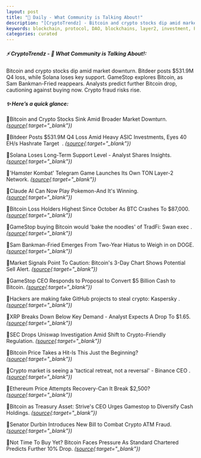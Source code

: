 ```yaml
---
layout: post
title: "🌅 Daily - What Community is Talking About!"
description: "[CryptoTrendz] - Bitcoin and crypto stocks dip amid market downturn. Bitdeer posts $531.9M Q4 loss, while Solana loses key support. GameStop explores Bitcoin, as Sam Bankman-Fried reappears. Analysts predict further Bitcoin drop, cautioning against buying now. Crypto fraud risks rise."
keywords: blockchain, protocol, DAO, blockchains, layer2, investment, Polygon, tokenomics, onchain
categories: curated
---
```


##### ⚡ CryptoTrendz - 📌 *What Community is Talking About!:*

Bitcoin and crypto stocks dip amid market downturn. Bitdeer posts $531.9M Q4 loss, while Solana loses key support. GameStop explores Bitcoin, as Sam Bankman-Fried reappears. Analysts predict further Bitcoin drop, cautioning against buying now. Crypto fraud risks rise.

##### ✨ *Here’s a quick glance:*


🔹Bitcoin and Crypto Stocks Sink Amid Broader Market Downturn. *([source](https://s.avyag.com/cj14){:target="_blank"})*

🔹Bitdeer Posts $531.9M Q4 Loss Amid Heavy ASIC Investments, Eyes 40 EH/s Hashrate Target  . *([source](https://s.avyag.com/unzg){:target="_blank"})*

🔹Solana Loses Long-Term Support Level - Analyst Shares Insights. *([source](https://s.avyag.com/e6x2){:target="_blank"})*

🔹'Hamster Kombat' Telegram Game Launches Its Own TON Layer-2 Network. *([source](https://s.avyag.com/r0zj){:target="_blank"})*

🔹Claude AI Can Now Play Pokemon-And It's Winning. *([source](https://s.avyag.com/w13u){:target="_blank"})*

🔹Bitcoin Loss Holders Highest Since October As BTC Crashes To $87,000. *([source](https://s.avyag.com/o45c){:target="_blank"})*

🔹GameStop buying Bitcoin would 'bake the noodles' of TradFi: Swan exec . *([source](https://s.avyag.com/1biq){:target="_blank"})*

🔹Sam Bankman-Fried Emerges From Two-Year Hiatus to Weigh in on DOGE. *([source](https://s.avyag.com/w855){:target="_blank"})*

🔹Market Signals Point To Caution: Bitcoin's 3-Day Chart Shows Potential Sell Alert. *([source](https://s.avyag.com/93r2){:target="_blank"})*

🔹GameStop CEO Responds to Proposal to Convert $5 Billion Cash to Bitcoin. *([source](https://s.avyag.com/l62q){:target="_blank"})*

🔹Hackers are making fake GitHub projects to steal crypto: Kaspersky . *([source](https://s.avyag.com/tr60){:target="_blank"})*

🔹XRP Breaks Down Below Key Demand - Analyst Expects A Drop To $1.65. *([source](https://s.avyag.com/2y6m){:target="_blank"})*

🔹SEC Drops Uniswap Investigation Amid Shift to Crypto-Friendly Regulation. *([source](https://s.avyag.com/50z4){:target="_blank"})*

🔹Bitcoin Price Takes a Hit-Is This Just the Beginning? *([source](https://s.avyag.com/kbvc){:target="_blank"})*

🔹Crypto market is seeing a 'tactical retreat, not a reversal' - Binance CEO . *([source](https://s.avyag.com/l316){:target="_blank"})*

🔹Ethereum Price Attempts Recovery-Can It Break $2,500? *([source](https://s.avyag.com/5ynm){:target="_blank"})*

🔹Bitcoin as Treasury Asset: Strive's CEO Urges Gamestop to Diversify Cash Holdings. *([source](https://s.avyag.com/vrv4){:target="_blank"})*

🔹Senator Durbin Introduces New Bill to Combat Crypto ATM Fraud. *([source](https://s.avyag.com/386v){:target="_blank"})*

🔹Not Time To Buy Yet? Bitcoin Faces Pressure As Standard Chartered Predicts Further 10% Drop. *([source](https://s.avyag.com/i4sp){:target="_blank"})*
